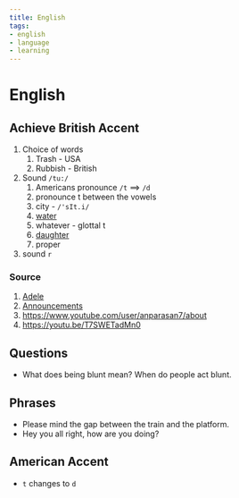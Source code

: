 ```yaml
---
title: English
tags:
- english
- language
- learning
---
```


# English

<TagLinks />

## Achieve British Accent

1. Choice of words
   1. Trash - USA
   2. Rubbish - British
2. Sound `/tu:/`
   1. Americans pronounce `/t` $\implies$ `/d`
   2. pronounce t between the vowels
   3. city - `/'sIt.i/`
   4. [water](https://www.youtube.com/watch?v=X6_8p3R-ZBI)
   5. whatever - glottal t
   6. [daughter](https://youtu.be/LAb7l9OWuR8)
   7. proper
3. sound `r`

### Source

1. [Adele](https://www.youtube.com/watch?v=ZdZLKjMMJ0M&list=PL99ACBFBCAE349FA8)
2. [Announcements](https://youtu.be/pUGN29GDSIY)
3. https://www.youtube.com/user/anparasan7/about
4. https://youtu.be/T7SWETadMn0

## Questions

* What does being blunt mean? When do people act blunt.


## Phrases

* Please mind the gap between the train and the platform.
* Hey you all right, how are you doing?

## American Accent

* `t` changes to `d`


<Footer />
